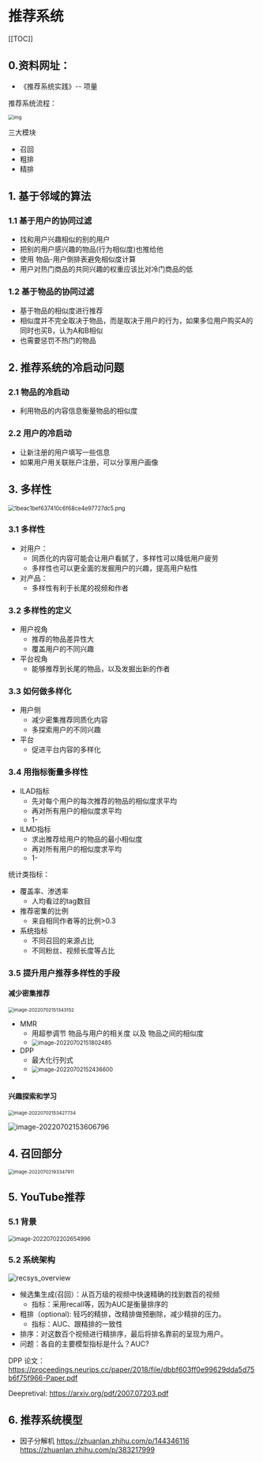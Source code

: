 # 推荐系统

[[TOC]]

## 0.资料网址：

- 《推荐系统实践》-- 项量

推荐系统流程：

<img src="./pic/v2-943fd842bf1bb018ffb9b2ad0104a5e2_720w.jpg" alt="img" style="zoom:67%;" />

三大模块

- 召回
- 粗排
- 精排

## 1. 基于邻域的算法

### 1.1 基于用户的协同过滤

- 找和用户兴趣相似的别的用户
- 把别的用户感兴趣的物品(行为相似度)也推给他
- 使用 物品-用户倒排表避免相似度计算
- 用户对热门商品的共同兴趣的权重应该比对冷门商品的低



### 1.2 基于物品的协同过滤

- 基于物品的相似度进行推荐
- 相似度并不完全取决于物品，而是取决于用户的行为，如果多位用户购买A的同时也买B，认为A和B相似
- 也需要惩罚不热门的物品

## 2. 推荐系统的冷启动问题

### 2.1 物品的冷启动

- 利用物品的内容信息衡量物品的相似度

### 2.2 用户的冷启动

- 让新注册的用户填写一些信息
- 如果用户用关联账户注册，可以分享用户画像





## 3. 多样性

<img src="./pic/1beac1bef637410c6f68ce4e97727dc5.png" alt="1beac1bef637410c6f68ce4e97727dc5.png" style="zoom: 80%;" />

### 3.1 多样性

- 对用户：
  - 同质化的内容可能会让用户看腻了，多样性可以降低用户疲劳
  - 多样性也可以更全面的发掘用户的兴趣，提高用户粘性
- 对产品：
  - 多样性有利于长尾的视频和作者

### 3.2 多样性的定义

- 用户视角
  - 推荐的物品差异性大
  - 覆盖用户的不同兴趣
- 平台视角
  - 能够推荐到长尾的物品，以及发掘出新的作者

### 3.3 如何做多样化

- 用户侧
  - 减少密集推荐同质化内容
  - 多探索用户的不同兴趣
- 平台
  - 促进平台内容的多样化

### 3.4 用指标衡量多样性

- ILAD指标
  - 先对每个用户的每次推荐的物品的相似度求平均
  - 再对所有用户的相似度求平均
  - 1-
- ILMD指标
  - 求出推荐给用户的物品的最小相似度
  - 再对所有用户的相似度求平均
  - 1-

统计类指标：

- 覆盖率、渗透率
  - 人均看过的tag数目
- 推荐密集的比例
  - 来自相同作者等的比例>0.3
- 系统指标
  - 不同召回的来源占比
  - 不同粉丝、视频长度等占比

### 3.5 提升用户推荐多样性的手段

#### 减少密集推荐

<img src="./pic/image-20220702151343152.png" alt="image-20220702151343152" style="zoom:67%;" />

- MMR
  - 用超参调节 物品与用户的相关度 以及 物品之间的相似度
  - <img src="./pic/image-20220702151802485.png" alt="image-20220702151802485" style="zoom:80%;" />
- DPP
  - 最大化行列式
  - <img src="./pic/image-20220702152436600.png" alt="image-20220702152436600" style="zoom:80%;" />
- 

#### 兴趣探索和学习

<img src="./pic/image-20220702153427734.png" alt="image-20220702153427734" style="zoom:67%;" />

![image-20220702153606796](./pic/image-20220702153606796.png)

## 4. 召回部分

<img src="./pic/image-20220702193347911.png" alt="image-20220702193347911" style="zoom:67%;" />

## 5. YouTube推荐

### 5.1 背景

<img src="./pic/image-20220702202654996.png" alt="image-20220702202654996" style="zoom:80%;" />

### 5.2 系统架构

![recsys_overview](./pic/recsys_overview.png)

- 候选集生成(召回）：从百万级的视频中快速精确的找到数百的视频
  - 指标：采用recall等，因为AUC是衡量排序的
- 粗排（optional): 轻巧的精排，改精排做预删除，减少精排的压力。
  - 指标：AUC、跟精排的一致性
- 排序：对这数百个视频进行精排序，最后将排名靠前的呈现为用户。
- 问题：各自的主要模型指标是什么？AUC?

DPP 论文：https://proceedings.neurips.cc/paper/2018/file/dbbf603ff0e99629dda5d75b6f75f966-Paper.pdf

Deepretival: https://arxiv.org/pdf/2007.07203.pdf

## 6. 推荐系统模型

- 因子分解机 https://zhuanlan.zhihu.com/p/144346116 https://zhuanlan.zhihu.com/p/383217999
